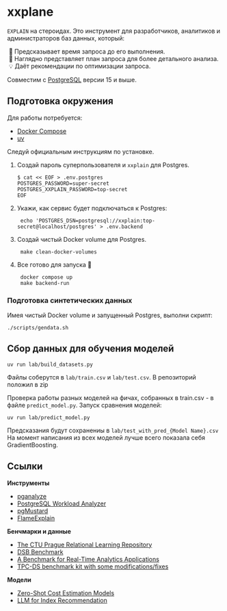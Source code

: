 # xxplane

`EXPLAIN` на стероидах.
Это инструмент для разработчиков, аналитиков и администраторов баз данных, который:

&nbsp;🔮 Предсказывает время запроса до его выполнения.<br>
&nbsp;🔎 Наглядно представляет план запроса для более детального анализа.<br>
&nbsp;💡 Даёт рекомендации по оптимизации запроса.

Совместим с [PostgreSQL](https://www.postgresql.org) версии 15 и выше.

## Подготовка окружения

Для работы потребуется:

* [Docker Compose](https://docs.docker.com/compose/)
* [uv](https://docs.astral.sh/uv/)

Следуй официальным инструкциям по установке.

1. Создай пароль суперпользователя и `xxplain` для Postgres.

    ```shell
    $ cat << EOF > .env.postgres
    POSTGRES_PASSWORD=super-secret
    POSTGRES_XXPLAIN_PASSWORD=top-secret
    EOF
    ```

2. Укажи, как сервис будет подключаться к Postgres:

        echo 'POSTGRES_DSN=postgresql://xxplain:top-secret@localhost/postgres' > .env.backend

3. Создай чистый Docker volume для Postgres.

        make clean-docker-volumes

4. Все готово для запуска 🚀

        docker compose up
        make backend-run

### Подготовка синтетических данных

Имея чистый Docker volume и запущенный Postgres, выполни скрипт:

    ./scripts/gendata.sh

## Сбор данных для обучения моделей

    uv run lab/build_datasets.py

Файлы соберутся в `lab/train.csv` и `lab/test.csv`. В репозиторий положил в zip

Проверка работы разных моделей на фичах, собранных в train.csv - в файле `predict_model.py`.
Запуск сравнения моделей:

    uv run lab/predict_model.py

Предсказания будут сохранениы в `lab/test_with_pred_{Model Name}.csv`
На момент написания из всех моделей лучше всего показала себя GradientBoosting.

## Ссылки

**Инструменты**

* [pganalyze](https://pganalyze.com)
* [PostgreSQL Workload Analyzer](https://github.com/powa-team/powa)
* [pgMustard](https://www.pgmustard.com)
* [FlameExplain](https://flame-explain.com)

**Бенчмарки и данные**

* [The CTU Prague Relational Learning Repository](https://relational.fel.cvut.cz)
* [DSB Benchmark](https://github.com/microsoft/dsb)
* [A Benchmark for Real-Time Analytics Applications](https://github.com/timescale/rtabench)
* [TPC-DS benchmark kit with some modifications/fixes](https://github.com/gregrahn/tpcds-kit)

**Модели**

* [Zero-Shot Cost Estimation Models](https://github.com/DataManagementLab/zero-shot-cost-estimation)
* [LLM for Index Recommendation](https://github.com/XinxinZhao798/LLMIndexAdvisor)
